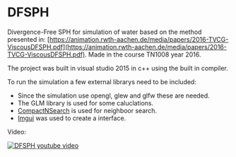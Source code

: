 # DFSPH

Divergence-Free SPH for simulation of water based on the method presented in: [https://animation.rwth-aachen.de/media/papers/2016-TVCG-ViscousDFSPH.pdf](https://animation.rwth-aachen.de/media/papers/2016-TVCG-ViscousDFSPH.pdf). Made in the course TN1008 year 2016.

The project was built in visual studio 2015 in c++ using the built in compiler. 

To run the simulation a few external librarys need to be included:

* Since the simulation use opengl, glew and glfw these are needed.
* The GLM library is used for some caluclations. 
* [CompactNSearch](https://github.com/InteractiveComputerGraphics/CompactNSearch) is used for neighboor search.
* [Imgui](https://github.com/ocornut/imgui) was used to create a interface.


Video:

[![DFSPH youtube video](http://img.youtube.com/vi/7Vduk3ByZug/0.jpg)](http://www.youtube.com/watch?v=7Vduk3ByZug)
